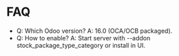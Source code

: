 # FAQ

- Q: Which Odoo version? A: 16.0 (OCA/OCB packaged).
- Q: How to enable? A: Start server with --addon stock_package_type_category or install in UI.
